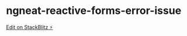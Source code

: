 # ngneat-reactive-forms-error-issue

[Edit on StackBlitz ⚡️](https://stackblitz.com/edit/ngneat-reactive-forms-error-issue)